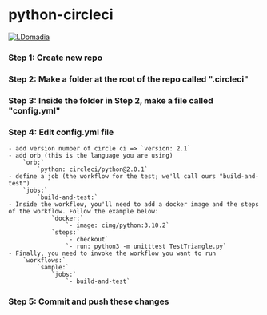 # python-circleci
[![LDomadia](https://circleci.com/gh/LDomadia/python-circleci.svg?style=svg)](https://app.circleci.com/pipelines/github/LDomadia/python-circleci?branch=main&filter=all)


### Step 1: Create new repo
### Step 2: Make a folder at the root of the repo called ".circleci"
### Step 3: Inside the folder in Step 2, make a file called "config.yml"
### Step 4: Edit config.yml file
    - add version number of circle ci => `version: 2.1`
    - add orb (this is the language you are using) 
        `orb:`
            `python: circleci/python@2.0.1`
    - define a job (the workflow for the test; we'll call ours "build-and-test")
        `jobs:`
            `build-and-test:`
    - Inside the workflow, you'll need to add a docker image and the steps of the workflow. Follow the example below:
                `docker:`
                    `- image: cimg/python:3.10.2`
                `steps:`
                    `- checkout`
                    `- run: python3 -m unitttest TestTriangle.py`
    - Finally, you need to invoke the workflow you want to run
        `workflows:`
            `sample:`
                `jobs:`
                    `- build-and-test`
### Step 5: Commit and push these changes
